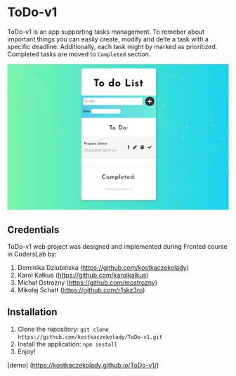 # ToDo-v1
ToDo-v1 is an app supporting tasks management. To remeber about important things you can easily create, modify and delte a task with a specific deadline. Additionally, each task might by marked as prioritized. Completed tasks are moved to `Completed` section. 

 
![ToDo](ToDo.png)

## Credentials

ToDo-v1 web project was designed and implemented during Fronted course in CodersLab by:
1. Dominika Dziubińska  (https://github.com/kostkaczekolady)
2. Karol Kałkus  (https://github.com/karolkalkus)
3. Michał Ostrożny  (https://github.com/mostrozny)
4. Mikołaj Schatt  (https://github.com/r1skz3ro)




## Installation

1. Clone the repository: `git clone https://github.com/kostkaczekolady/ToDo-v1.git`
2. Install the application: `npm install`
3. Enjoy!

[demo] (https://kostkaczekolady.github.io/ToDo-v1/)

